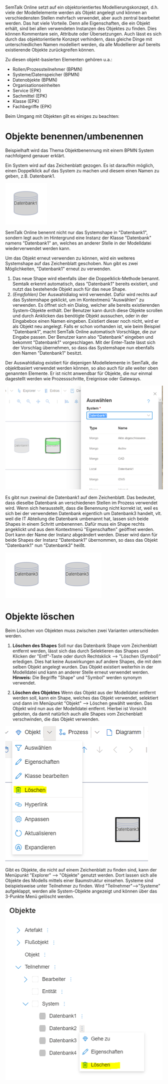 SemTalk Online setzt auf ein objektorientiertes Modellierungskonzept, d.h. viele der Modellelemente werden als Objekt angelegt und können an verschiedensten Stellen mehrfach verwendet, aber auch zentral bearbeitet werden.
Das hat viele Vorteile. Denn alle Eigenschaften, die ein Objekt erhält, sind bei allen verwendeten Instanzen des Objektes zu finden. Dies können Kommentare sein, Attribute oder Übersetzungen. Auch lässt es sich durch das objektorientierte Konzept verhindern, dass gleiche Dinge mit unterschiedlichen Namen modelliert werden, da alle Modellierer auf bereits existierende Objekte zurückgreifen können. 

Zu diesen objekt-basierten Elementen gehören u.a.:

* Rollen/Prozessteilnehmer (BPMN)
* Systeme/Datenspeicher (BPMN)
* Datenobjekte (BPMN)
* Organisationseinheiten
* Service (EPK)
* Sachmittel (EPK)
* Klasse (EPK)
* Fachbegriffe (EPK)

Beim Umgang mit Objekten gilt es einiges zu beachten:

# Objekte benennen/umbenennen

Beispielhaft wird das Thema Objektbenennung mit einem BPMN System nachfolgend genauer erklärt.

Ein System wird auf das Zeichenblatt gezogen. Es ist daraufhin möglich, einen Doppelklick auf das System zu machen und diesem einen Namen zu geben, z.B. Datenbank1.

![objekt1](./images/arbeit_mit_Objekten_objekten_object1.png)

SemTalk Online benennt nicht nur das Systemshape in "Datenbank1", sondern legt auch im Hintergrund eine Instanz der Klasse "Datenbank" namens "Datenbank1" an, welches an anderer Stelle in der Modelldatei wiederverwendet werden kann.

Um das Objekt erneut verwenden zu können, wird ein weiteres Systemshape auf das Zeichenblatt geschoben. Nun gibt es zwei Möglichkeiten, "Datenbank1" erneut zu verwenden.

1. Das neue Shape wird ebenfalls über die Doppelklick-Methode benannt. Semtalk erkennt automatisch, dass "Datenbank1" bereits existiert, und nutzt das bestehende Objekt auch für das neue Shape.
2. _(Empfohlen)_ Der Auswahldialog wird verwendet. Dafür wird rechts auf das Systemshape geklickt, um im Kontextmenü "Auswählen" zu verwenden. Es öffnet sich ein Dialog, welcher alle bereits existierenden System-Objekte enthält. Der Benutzer kann durch diese Objekte scrollen und durch Anklicken das benötigte Objekt aussuchen, oder in der Eingabebox einen Namen eingeben. Existiert dieser noch nicht, wird er als Objekt neu angelegt. Falls er schon vorhanden ist, wie beim Beispiel "Datenbank1", macht SemTalk Online automatisch Vorschläge, die zur Eingabe passen. Der Benutzer kann also "Datenbank" eingeben und bekommt "Datenbank1" vorgeschlagen. Mit der Enter-Taste lässt sich der Vorschlag übernehmen, so dass das Systemshape nun ebenfalls den Namen "Datenbank1" besitzt.

Der Auswahldialog existiert für diejenigen Modellelemente in SemTalk, die objektbasiert verwendet werden können, so also auch für alle weiter oben genannten Elemente. Er ist nicht anwendbar für Objekte, die nur einmal dagestellt werden wie Prozessschritte, Ereignisse oder Gateways. 

![objekt2](./images/arbeit_mit_Objekten_objekten_object2.png)

Es gibt nun zweimal die Datenbank1 auf dem Zeichenblatt. Das bedeutet, dass dieselbe Datenbank an verschiedenen Stellen im Prozess verwendet wird.
Wenn sich herausstellt, dass die Benennung nicht korrekt ist, weil es sich bei der verwendeten Datenbank eigentlich um Datenbank3 handelt, vlt. weil die IT Abteilung die Datenbank umbenannt hat, lassen sich beide Shapes in einem Schritt umbenennen. Dafür muss ein Shape rechts angeklickt und aus dem Kontextmenü "Eigenschaften" geöffnet werden. Dort kann der Name der Instanz abgeändert werden. Dieser wird dann für beide Shapes der Instanz "Datenbank1" übernommen, so dass das Objekt "Datenbank1" nun "Datenbank3" heißt.

![objekt3](./images/arbeit_mit_Objekten_objekten_object3.png)

# Objekte löschen

Beim Löschen von Objekten muss zwischen zwei Varianten unterschieden werden.

1. **Löschen des Shapes**
Soll nur das Datenbank Shape vom Zeichenblatt entfernt werden, lässt sich das durch Selektieren das Shapes und Klicken der "Entf"-Taste oder durch Rechtsklick --> "Löschen (Symbol)" erledigen. Dies hat keine Auswirkungen auf andere Shapes, die mit dem selben Objekt angelegt wurden. Das Objekt existiert weiterhin in der Modelldatei und kann an anderer Stelle erneut verwendet werden.<BR>
**Hinweis:** Die Begriffe "Shape" und "Symbol" werden synonym verwendet. <BR>

2. **Löschen des Objektes**
Wenn das Objekt aus der Modelldatei entfernt werden soll, kann ein Shape, welches das Objekt verwendet, selektiert und dann im Menüpunkt "Objekt" --> Löschen gewählt werden. Das Objekt wird nun aus der Modelldatei entfernt. Hierbei ist Vorsicht geboten, da damit natürlich auch alle Shapes vom Zeichenblatt verschwinden, die das Objekt verwenden.

![Objekt6](./images/arbeit_mit_Objekten_objekten_object6.png)

Gibt es Objekte, die nicht auf einem Zeichenblatt zu finden sind, kann der Menüpunkt "Explorer" --> "Objekte" genutzt werden. Dort lassen sich alle Objekte des Modells mittels einer Baumstruktur einsehen. Systeme sind beispielsweise unter Teilnehmer zu finden. Wird "Teilnehmer"-->"Systeme" aufgeklappt, werden alle System-Objekte angezeigt und können über das 3-Punkte Menü gelöscht werden.

![Objekt7](./images/arbeit_mit_Objekten_objekten_object7.png)
